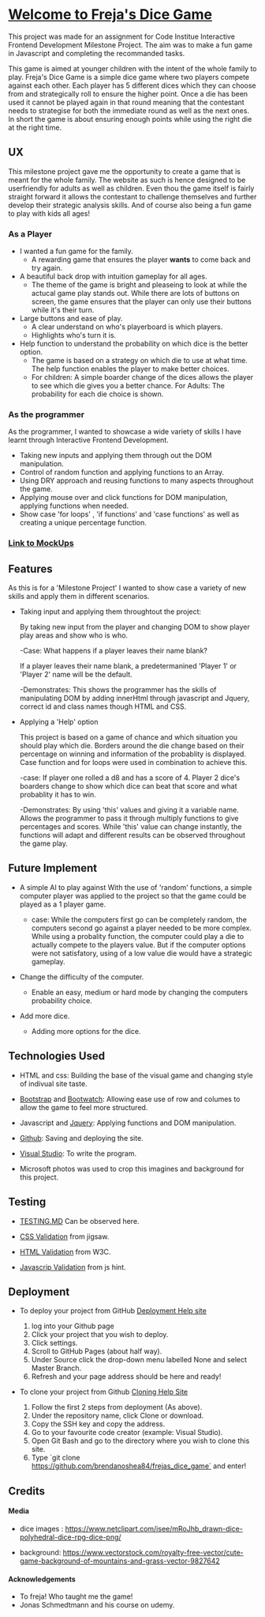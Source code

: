 # [Welcome to Freja's Dice Game](https://brendanoshea84.github.io/frejas_dice_game/) #

This project was made for an assignment for Code Institue Interactive Frontend Development Milestone Project.
The aim was to make a fun game in Javascript and completing the recommanded tasks.

This game is aimed at younger children with the intent of the whole family to play. Freja's Dice Game is a simple dice game where two players compete against each other. Each player has 5 different dices which they can choose from and strategically roll to ensure the higher point.  Once a die has been used it cannot be played again in that round meaning that the contestant needs to strategise for both the immediate round as well as the next ones. In short the game is about ensuring enough points while using the right die at the right time.




## UX ##
This milestone project gave me the opportunity to create a game that is meant for the whole family. The website as such is hence designed to be userfriendly for adults as well as children. Even thou the game itself is fairly straight forward it allows the contestant to challenge themselves and further develop their strategic analysis skills. And of course also being a fun game to play with kids all ages!

### As a Player ### 

* I wanted a fun game for the family.
    * A rewarding game that ensures the player **wants** to come back and try again.
* A beautiful back drop with intuition gameplay for all ages.
    * The theme of the game is bright and pleaseing to look at while the actucal game play stands out. While there are lots of buttons on screen, the game ensures that the player can only use their buttons while it's their turn. 
* Large buttons and ease of play.
    * A clear understand on who's playerboard is which players. 
    * Highlights who's turn it is.
* Help function to understand the probability on which dice is the better option.
    * The game is based on a strategy on which die to use at what time. The help function enables the player to make better choices.
    * For children: A simple boarder change of the dices allows the player to see which die gives you a better chance.
    For Adults: The probability for each die choice is shown.
    

### As the programmer ### 
As the programmer, I wanted to showcase a wide variety of skills I have learnt through Interactive Frontend Development.

* Taking new inputs and applying them through out the DOM manipulation.
* Control of random function and applying functions to an Array.
* Using DRY approach and reusing functions to many aspects throughout the game.
* Applying mouse over and click functions for DOM manipulation, applying functions when needed.
* Show case 'for loops' , 'if functions' and 'case functions' as well as creating a unique percentage function.

### [Link to MockUps](https://github.com/brendanoshea84/frejas_dice_game/tree/master/testing/Mockups) ###
## Features ##
As this is for a 'Milestone Project' I wanted to show case a variety of new skills and apply them in different scenarios.

- Taking input and applying them throughtout the project:

    By taking new input from the player and changing DOM to show player play areas and show who is who.
    
    -Case: What happens if a player leaves their name blank?

    If a player leaves their name blank, a predetermanined 'Player 1' or 'Player 2' name will be the default. 

    -Demonstrates: This shows the programmer has the skills of manipulating DOM by adding innerHtml through javascript and Jquery, correct id and class names though HTML and CSS.  

- Applying a 'Help' option

    This project is based on a game of chance and which situation you should play which die. 
    Borders around the die change based on their percentage on winning and information of the probablity is displayed.
    Case function and for loops were used in combination to achieve this.
    
    -case: If player one rolled a d8 and has a score of 4. Player 2 dice's boarders change to show which dice can beat that score and what probablity it has to win.

    -Demonstrates: By using 'this' values and giving it a variable name. Allows the programmer to pass it through multiply functions to give percentages and scores. While 'this' value can change instantly, the functions will adapt and different results can be observed throughout the game play.

## Future Implement ##
- A simple AI to play against
    With the use of 'random' functions, a simple computer player was applied to the project so that the game could be played as a 1 player game.
    
    - case: While the computers first go can be completely random, the computers second go against a player needed to be more complex. While using a probality function, the computer could play a die to actually compete to the players value. But if the computer options were not satisfatory, using of a low value die would have a strategic gameplay.

- Change the difficulty of the computer.
    - Enable an easy, medium or hard mode by changing the computers probability choice.

- Add more dice.
    - Adding more options for the dice.
   
## Technologies Used ##    
- HTML and css: Building the base of the visual game and changing style of indivual site taste.

- [Bootstrap](https://getbootstrap.com/) and [Bootwatch](https://bootswatch.com/): Allowing ease use of row and columes to allow the game to feel more structured.

- Javascript and [Jquery](https://jquery.com/): Applying functions and DOM manipulation.

- [Github](https://github.com/): Saving and deploying the site.

- [Visual Studio](https://visualstudio.microsoft.com/): To write the program.

- Microsoft photos was used to crop this imagines and background for this project.

## Testing ## 
 - [TESTING.MD](https://github.com/brendanoshea84/frejas_dice_game/blob/master/testing/TESTING.md) Can be observed here.

 - [CSS Validation](https://jigsaw.w3.org/css-validator/) from jigsaw.

 - [HTML Validation](https://validator.w3.org/) from W3C.

 - [Javascrip Validation](https://jshint.com/) from js hint.

## Deployment ##
- To deploy your project from GitHub
    [Deployment Help site](https://www.codecademy.com/articles/f1-u3-github-pages)
    1. log into your Github page
    1. Click your project that you wish to deploy.
    1. Click settings.
    1. Scroll to GitHub Pages (about half way).
    1. Under Source click the drop-down menu labelled None and select Master Branch.
    1. Refresh and your page address should be here and ready!

- To clone your project from Github
    [Cloning Help Site](https://help.github.com/en/github/creating-cloning-and-archiving-repositories/cloning-a-repository)
    1. Follow the first 2 steps from deployment (As above).
    1. Under the repository name, click Clone or download. 
    1. Copy the SSH key and copy the address.
    1. Go to your favourite code creator (example: Visual Studio).
    1. Open Git Bash and go to the directory where you wish to clone this site.
    1. Type `git clone https://github.com/brendanoshea84/frejas_dice_game´ and enter!  


## Credits ## 
#### Media ####

- dice images : https://www.netclipart.com/isee/mRoJhb_drawn-dice-polyhedral-dice-rpg-dice-png/

- background: https://www.vectorstock.com/royalty-free-vector/cute-game-background-of-mountains-and-grass-vector-9827642

#### Acknowledgements ####
- To freja! Who taught me the game!
- Jonas Schmedtmann and his course on udemy.

